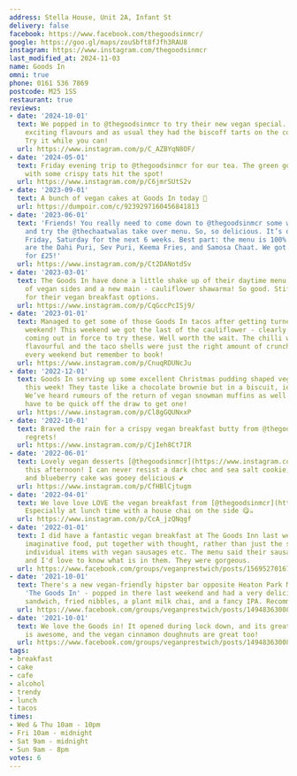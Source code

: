 ```yaml
---
address: Stella House, Unit 2A, Infant St
delivery: false
facebook: https://www.facebook.com/thegoodsinmcr/
google: https://goo.gl/maps/zouSbft8fJfh3RAU8
instagram: https://www.instagram.com/thegoodsinmcr
last_modified_at: 2024-11-03
name: Goods In
omni: true
phone: 0161 536 7869
postcode: M25 1SS
restaurant: true
reviews:
- date: '2024-10-01'
  text: We popped in to @thegoodsinmcr to try their new vegan special. Really great,
    exciting flavours and as usual they had the biscoff tarts on the counter for dessert.
    Try it while you can!
  url: https://www.instagram.com/p/C_AZBYqN8OF/
- date: '2024-05-01'
  text: Friday evening trip to @thegoodsinmcr for our tea. The green goddess hamburger
    with some crispy tats hit the spot!
  url: https://www.instagram.com/p/C6jmrSUtS2v
- date: '2023-09-01'
  text: A bunch of vegan cakes at Goods In today 💜
  url: https://dumpoir.com/c/9239297160456841813
- date: '2023-06-01'
  text: 'Friends! You really need to come down to @thegoodsinmcr some weekend evening
    and try the @thechaatwalas take over menu. So, so delicious. It’s on Thursday,
    Friday, Saturday for the next 6 weeks. Best part: the menu is 100% vegan 🌱 Pictured
    are the Dahi Puri, Sev Puri, Keema Fries, and Samosa Chaat. We got this combo
    for £25!'
  url: https://www.instagram.com/p/Ct2DANotdSv
- date: '2023-03-01'
  text: The Goods In have done a little shake up of their daytime menu, adding a handful
    of vegan sides and a new main - cauliflower shawarma! So good. Stiff competition
    for their vegan breakfast options.
  url: https://www.instagram.com/p/CqGccPcISj9/
- date: '2023-01-01'
  text: Managed to get some of those Goods In tacos after getting turned away last
    weekend! This weekend we got the last of the cauliflower - clearly the veegs are
    coming out in force to try these. Well worth the wait. The chilli was particularly
    flavourful and the taco shells were just the right amount of crunch. They’re available
    every weekend but remember to book!
  url: https://www.instagram.com/p/CnuqRDUNcJu
- date: '2022-12-01'
  text: Goods In serving up some excellent Christmas pudding shaped vegan cookies
    this week! They taste like a chocolate brownie but in a biscuit, ie excellent.
    We’ve heard rumours of the return of vegan snowman muffins as well but you’ll
    have to be quick off the draw to get one!
  url: https://www.instagram.com/p/Cl8gGQUNxxP
- date: '2022-10-01'
  text: Braved the rain for a crispy vegan breakfast butty from @thegoodsinmcr. No
    regrets!
  url: https://www.instagram.com/p/CjIeh8Ct7IR
- date: '2022-06-01'
  text: Lovely vegan desserts [@thegoodsinmcr](https://www.instagram.com/thegoodsinmcr)
    this afternoon! I can never resist a dark choc and sea salt cookie, and the lemon
    and blueberry cake was gooey delicious 💕
  url: https://www.instagram.com/p/CfHBlCjtugm
- date: '2022-04-01'
  text: We love love LOVE the vegan breakfast from [@thegoodsinmcr](https://www.instagram.com/thegoodsinmcr).
    Especially at lunch time with a house chai on the side 😋☕️
  url: https://www.instagram.com/p/CcA_jzQNqgf
- date: '2022-01-01'
  text: I did have a fantastic vegan breakfast at The Goods Inn last week. Really
    imaginative food, put together with thought, rather than just the standard replacing
    individual items with vegan sausages etc. The menu said their sausages are homemade
    and I'd love to know what is in them. They were gorgeous.
  url: https://www.facebook.com/groups/veganprestwich/posts/1569527016758042/
- date: '2021-10-01'
  text: There's a new vegan-friendly hipster bar opposite Heaton Park Metrolink stop,
    'The Goods In' - popped in there last weekend and had a very delicious vegan 'hoagie'
    sandwich, fried nibbles, a plant milk chai, and a fancy IPA. Recommended!
  url: https://www.facebook.com/groups/veganprestwich/posts/1494836300893781/
- date: '2021-10-01'
  text: We love the Goods in! It opened during lock down, and its great! Food offering
    is awesome, and the vegan cinnamon doughnuts are great too!
  url: https://www.facebook.com/groups/veganprestwich/posts/1494836300893781/
tags:
- breakfast
- cake
- cafe
- alcohol
- trendy
- lunch
- tacos
times:
- Wed & Thu 10am - 10pm
- Fri 10am - midnight
- Sat 9am - midnight
- Sun 9am - 8pm
votes: 6
---
```


